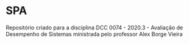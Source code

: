 # SPA
Repositório criado para a disciplina DCC 0074 - 2020.3 - Avaliação de Desempenho de Sistemas ministrada pelo professor Alex Borge Vieira
